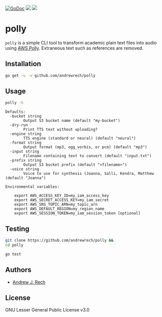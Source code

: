 [![GoDoc](https://godoc.org/github.com/andrewrech/polly?status.svg)](https://godoc.org/github.com/andrewrech/polly) ![](https://img.shields.io/badge/version-0.0.2-blue.svg) [![](https://goreportcard.com/badge/github.com/andrewrech/polly)](https://goreportcard.com/report/github.com/andrewrech/polly)

# polly

`polly` is a simple CLI tool to transform academic plain text files into audio using [AWS Polly](https://aws.amazon.com/polly/). Extraneous text such as references are removed.

## Installation

```zsh
go get -u -v github.com/andrewrech/polly
```

## Usage

```zsh
polly -h

```

```
Defaults:
  -bucket string
        Output S3 bucket name (default "my-bucket")
  -dry-run
        Print TTS text without uploading?
  -engine string
        TTS engine (standard or neural) (default "neural")
  -format string
        Output format (mp3, ogg_vorbis, or pcm) (default "mp3")
  -input string
        Filename containing text to convert (default "input.txt")
  -prefix string
        Output S3 bucket prefix (default "<filename>")
  -voice string
        Voice to use for synthesis (Joanna, Salli, Kendra, Matthew (default "Joanna")

Environmental variables:

    export AWS_ACCESS_KEY_ID=my_iam_access_key
    export AWS_SECRET_ACCESS_KEY=my_iam_secret
    export AWS_SNS_TOPIC_ARN=my_topic_arn
    export AWS_DEFAULT_REGION=my_region_name
    export AWS_SESSION_TOKEN=my_iam_session_token [optional]
```

## Testing

```zsh
git clone https://github.com/andrewrech/polly &&
cd polly

go test
```

## Authors

- [Andrew J. Rech](mailto:rech@rech.io)

## License

GNU Lesser General Public License v3.0
